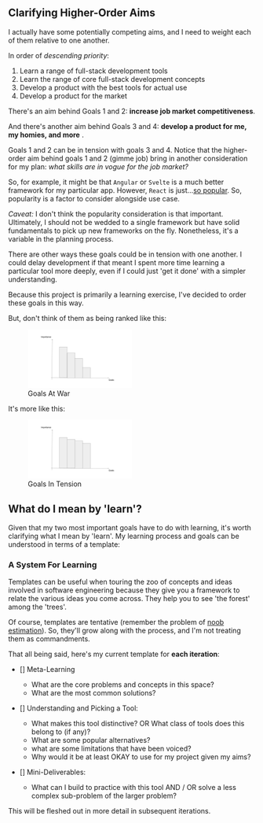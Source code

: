 ## Clarifying Higher-Order Aims

I actually have some potentially competing aims, and I need to weight each of them relative to one another.

In order of *descending priority*:
1. Learn a range of full-stack development tools
2. Learn the range of core full-stack development concepts
3. Develop a product with the best tools for actual use
4. Develop a product for the market

There's an aim behind Goals 1 and 2: **increase job market competitiveness**.

And there's another aim behind Goals 3 and 4: **develop a product for me, my homies, and more** .

Goals 1 and 2 can be in tension with goals 3 and 4. Notice that the higher-order aim behind goals 1 and 2 (gimme job) bring in another consideration for my plan: *what skills are in vogue for the job market?*

So, for example, it might be that `Angular` or `Svelte` is a much better framework for my particular app. However, `React` is just...[so popular](https://stackdiary.com/front-end-frameworks/#:~:text=The%20Most%20Popular%20Front-end%20Frameworks%20in%202022%201,7%20%237%3A%20Lit%20...%208%20%238%3A%20Alpine%20). So, popularity is a factor to consider alongside use case.

*Caveat:* I don't think the popularity consideration is that important. Ultimately, I should not be wedded to a single framework but have solid fundamentals to pick up new frameworks on the fly. Nonetheless, it's a variable in the planning process.

There are other ways these goals could be in tension with one another. I could delay development if that meant I spent more time learning a particular tool more deeply, even if I could just 'get it done' with a simpler understanding. 

Because this project is primarily a learning exercise, I've decided to order these goals in this way.

But, don't think of them as being ranked like this:

<figure>
  <img
    src="images/../../../images/goals-importance-i.jpg"
    alt="Bar Chart With 'Goals' and 'Importance' as the X and Y axes. Steep decline from left to right."
    width="50%"
  />

  <figcaption>
    Goals At War
  </figcaption>
</figure>

It's more like this:

<figure>
  <img
    src="images/../../../images/goals-importance-ii.jpg"
    alt="Bar Chart With 'Goals' and 'Importance' as the X and Y axes. Steep decline from left to right."
    width="50%"
  />

  <figcaption>
    Goals In Tension
  </figcaption>
</figure>

## What do I mean by 'learn'?

Given that my two most important goals have to do with learning, it's worth clarifying what I mean by 'learn'. My learning process and goals can be understood in terms of a template:

### A System For Learning

Templates can be useful when touring the zoo of concepts and ideas involved in software engineering because they give you a framework to relate the various ideas you come across. They help you to see 'the forest' among the 'trees'.

Of course, templates are tentative (remember the problem of [noob estimation](noob-estimation.md)). So, they'll grow along with the process, and I'm not treating them as commandments.

That all being said, here's my current template for **each iteration**:

* [] Meta-Learning
  * What are the core problems and concepts in this space?
  * What are the most common solutions?

* [] Understanding and Picking a Tool:
  * What makes this tool distinctive? OR What class of tools does this belong to (if any)?
  * What are some popular alternatives?
  * what are some limitations that have been voiced?
  * Why would it be at least OKAY to use for my project given my aims?

* [] Mini-Deliverables:
  * What can I build to practice with this tool AND / OR solve a less complex sub-problem of the larger problem?

This will be fleshed out in more detail in subsequent iterations.

